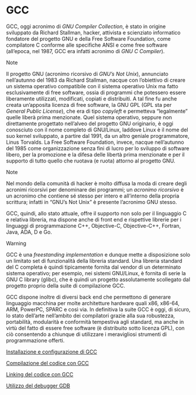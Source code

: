 # GCC

GCC, oggi acronimo di *GNU Compiler Collection*, è stato in origine sviluppato da Richard Stallman, hacker, attivista e scienziato informatico fondatore del progetto GNU e della Free Software Foundation, come compilatore C conforme alle specifiche ANSI e come free software (all’epoca, nel 1987, GCC era infatti acronimo di *GNU C Compiler*).

>[!NOTE]
>Il progetto GNU (acronimo ricorsivo di *GNU’s Not Unix*), annunciato nell’autunno del 1983 da Richard Stallman, nacque con l’obiettivo di creare un sistema operativo compatibile con il sistema operativo Unix ma fatto esclusivamente di free software, ossia di programmi che potessero essere liberamente utilizzati, modificati, copiati e distribuiti. A tal fine fu anche creata un’apposita licenza di free software, la GNU GPL (GPL sta per *General Public License*), che era di tipo *copyleft* e permetteva “legalmente” quelle liberà prima menzionate. Quel sistema operativo, seppure non direttamente progettato nell’alveo del progetto GNU originario, è oggi conosciuto con il nome completo di GNU/Linux, laddove Linux è il nome del suo kernel sviluppato, a partire dal 1991, da un altro geniale programmatore, Linus Torvalds. La Free Software Foundation, invece, nacque nell’autunno del 1985 come organizzazione senza fini di lucro per lo sviluppo di software libero, per la promozione e la difesa delle libertà prima menzionate e per il supporto di tutto quello che ruotava (e ruota) attorno al progetto GNU.

>[!NOTE]
>Nel mondo della comunità di hacker è molto diffusa la moda di creare degli acronimi ricorsivi per denominare dei programmi; un *acronimo ricorsivo* è un acronimo che contiene sé stesso per intero e all’interno della propria scrittura; infatti in “GNU’s Not Unix” è presente l’acronimo GNU stesso.

GCC, quindi, allo stato attuale, offre il supporto non solo per il linguaggio C e relativa libreria, ma dispone anche di front end e rispettive librerie per i linguaggi di programmazione C++, Objective-C, Objective-C++, Fortran, Java, ADA, D e Go.

>[!WARNING]
>GCC è una *freestanding implementation* e dunque mette a disposizione solo un limitato set di funzionalità della libreria standard. Una libreria standard del C completa è quindi tipicamente fornita dal vendor di un determinato sistema operativo; per esempio, nei sistemi GNU/Linux, è fornita di serie la GNU C library (glibc), che è quindi un progetto assolutamente scollegato dal progetto proprio della suite di compilazione GCC.

GCC dispone inoltre di diversi back end che permettono di generare linguaggio macchina per molte architetture hardware quali x86, x86-64, ARM, PowerPC, SPARC e così via. In definitiva la suite GCC è oggi, di sicuro, lo stato dell’arte nell’ambito dei compilatori grazie alla sua robustezza, portabilità, modularità e conformità tempestiva agli standard, ma anche in virtù del fatto di essere free software (è distribuito sotto licenza GPL), con ciò consentendo a chiunque di utilizzare i meravigliosi strumenti di programmazione offerti.

[Installazione e configurazione di GCC](I__Installazione_e_configurazione_di_GCC/README.md)

[Compilazione del codice con GCC](II__Compilazione_del_codice_con_GCC/README.md)

[Linking del codice con GCC](III__Linking_del_codice_con_GCC/README.md)

[Utilizzo del debugger GDB](IV__Utilizzo_del_debugger_GDB/README.md)
